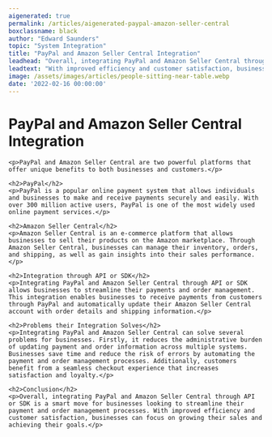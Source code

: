 ```yaml
---
aigenerated: true
permalink: /articles/aigenerated-paypal-amazon-seller-central
boxclassname: black
author: "Edward Saunders"
topic: "System Integration"
title: "PayPal and Amazon Seller Central Integration"
leadhead: "Overall, integrating PayPal and Amazon Seller Central through API or SDK is a smart move for businesses looking to streamline their payment and order management processes"
leadtext: "With improved efficiency and customer satisfaction, businesses can focus on growing their sales and achieving their goals."
image: /assets/images/articles/people-sitting-near-table.webp
date: '2022-02-16 00:00:00'
---
```

<div class="arttext">	<h1>PayPal and Amazon Seller Central Integration</h1>

	<p>PayPal and Amazon Seller Central are two powerful platforms that offer unique benefits to both businesses and customers.</p>

	<h2>PayPal</h2>
	<p>PayPal is a popular online payment system that allows individuals and businesses to make and receive payments securely and easily. With over 300 million active users, PayPal is one of the most widely used online payment services.</p>

	<h2>Amazon Seller Central</h2>
	<p>Amazon Seller Central is an e-commerce platform that allows businesses to sell their products on the Amazon marketplace. Through Amazon Seller Central, businesses can manage their inventory, orders, and shipping, as well as gain insights into their sales performance.</p>

	<h2>Integration through API or SDK</h2>
	<p>Integrating PayPal and Amazon Seller Central through API or SDK allows businesses to streamline their payments and order management. This integration enables businesses to receive payments from customers through PayPal and automatically update their Amazon Seller Central account with order details and shipping information.</p>

	<h2>Problems their Integration Solves</h2>
	<p>Integrating PayPal and Amazon Seller Central can solve several problems for businesses. Firstly, it reduces the administrative burden of updating payment and order information across multiple systems. Businesses save time and reduce the risk of errors by automating the payment and order management processes. Additionally, customers benefit from a seamless checkout experience that increases satisfaction and loyalty.</p>

	<h2>Conclusion</h2>
	<p>Overall, integrating PayPal and Amazon Seller Central through API or SDK is a smart move for businesses looking to streamline their payment and order management processes. With improved efficiency and customer satisfaction, businesses can focus on growing their sales and achieving their goals.</p>

</div>